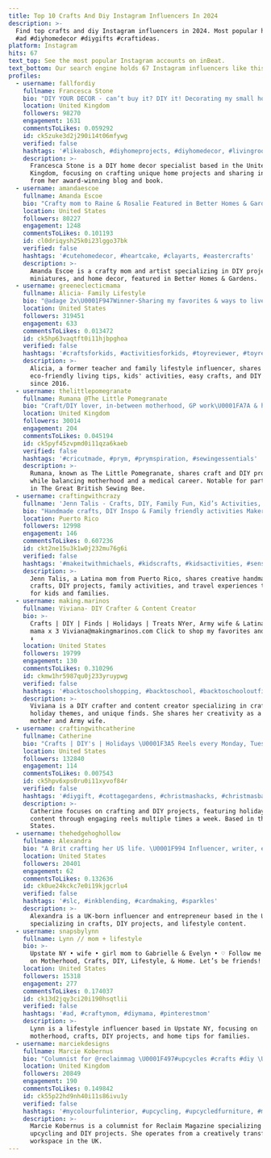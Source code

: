 ```yaml
---
title: Top 10 Crafts And Diy Instagram Influencers In 2024
description: >-
  Find top crafts and diy Instagram influencers in 2024. Most popular hashtags:
  #ad #diyhomedecor #diygifts #craftideas.
platform: Instagram
hits: 67
text_top: See the most popular Instagram accounts on inBeat.
text_bottom: Our search engine holds 67 Instagram influencers like this for you to pitch.
profiles:
  - username: fallfordiy
    fullname: Francesca Stone
    bio: "DIY YOUR DECOR - can’t buy it? DIY it! Decorating my small home with crafts & DIY! Award winning blogger Check out my latest book!\U0001F447"
    location: United Kingdom
    followers: 98270
    engagement: 1631
    commentsToLikes: 0.059292
    id: ck5zuke3d2j290i14t06mfywg
    verified: false
    hashtags: '#likeabosch, #diyhomeprojects, #diyhomedecor, #livingroomdecor'
    description: >-
      Francesca Stone is a DIY home decor specialist based in the United
      Kingdom, focusing on crafting unique home projects and sharing insights
      from her award-winning blog and book.
  - username: amandaescoe
    fullname: Amanda Escoe
    bio: "Crafty mom to Raine & Rosalie Featured in Better Homes & Gardens & Holiday crafts \U0001F9E1 Artist/crafts/DIY/miniatures ✉️ raineandrosieco@gmail.com"
    location: United States
    followers: 80227
    engagement: 1248
    commentsToLikes: 0.101193
    id: cl0driqysh25k0i23lggo37bk
    verified: false
    hashtags: '#cutehomedecor, #heartcake, #clayarts, #eastercrafts'
    description: >-
      Amanda Escoe is a crafty mom and artist specializing in DIY projects,
      miniatures, and home decor, featured in Better Homes & Gardens.
  - username: greeneclecticmama
    fullname: Alicia- Family Lifestyle
    bio: "@adage 2x\U0001F947Winner-Sharing my favorites & ways to live an Eco-Friendly Life since 2016\U0001F49AKids Activities, Easy Crafts, DIY’s, Pets. Former Teacher⬇️email"
    location: United States
    followers: 319451
    engagement: 633
    commentsToLikes: 0.013472
    id: ck5hp63vaqtft0i11hjbpghoa
    verified: false
    hashtags: '#craftsforkids, #activitiesforkids, #toyreviewer, #toyreview'
    description: >-
      Alicia, a former teacher and family lifestyle influencer, shares
      eco-friendly living tips, kids' activities, easy crafts, and DIY projects
      since 2016.
  - username: thelittlepomegranate
    fullname: Rumana @The Little Pomegranate
    bio: "Craft/DIY lover, in-between motherhood, GP work\U0001FA7A & home reno\U0001F3E0 Quarter-finalist:The Great British Sewing Bee BBC S4 Free Sewing Pattern⬇️"
    location: United Kingdom
    followers: 30014
    engagement: 204
    commentsToLikes: 0.045194
    id: ck5pyf45zvpmd0i11qza6kaeb
    verified: false
    hashtags: '#cricutmade, #prym, #prymspiration, #sewingessentials'
    description: >-
      Rumana, known as The Little Pomegranate, shares craft and DIY projects
      while balancing motherhood and a medical career. Notable for participating
      in The Great British Sewing Bee.
  - username: craftingwithcrazy
    fullname: 'Jenn Talis - Crafts, DIY, Family Fun, Kid’s Activities, Travel'
    bio: "Handmade crafts, DIY Inspo & Family friendly activities Maker & Crafter Latina mom\U0001F4CDNJ / NY craftingwithcrazy@gmail.com"
    location: Puerto Rico
    followers: 12998
    engagement: 146
    commentsToLikes: 0.607236
    id: ckt2ne15u3k1w0j232mu76g6i
    verified: false
    hashtags: '#makeitwithmichaels, #kidscrafts, #kidsactivities, #sensoryplay'
    description: >-
      Jenn Talis, a Latina mom from Puerto Rico, shares creative handmade
      crafts, DIY projects, family activities, and travel experiences tailored
      for kids and families.
  - username: making.marinos
    fullname: Viviana- DIY Crafter & Content Creator
    bio: >-
      Crafts | DIY | Finds | Holidays | Treats NYer, Army wife & Latina girl
      mama x 3 Viviana@makingmarinos.com Click to shop my favorites and my blog
      ⬇️
    location: United States
    followers: 19799
    engagement: 130
    commentsToLikes: 0.310296
    id: ckmw1hr5987qu0j233yruypwg
    verified: false
    hashtags: '#backtoschoolshopping, #backtoschool, #backtoschooloutfit, #homegoodsfinds'
    description: >-
      Viviana is a DIY crafter and content creator specializing in crafts,
      holiday themes, and unique finds. She shares her creativity as a Latina
      mother and Army wife.
  - username: craftingwithcatherine
    fullname: Catherine
    bio: "Crafts | DIY's | Holidays \U0001F3A5 Reels every Monday, Tuesday, Thursday, Friday & Sunday \U0001F48C craftingwithcatherine@hotmail.com ⬇️ Links & other social pages"
    location: United States
    followers: 132840
    engagement: 114
    commentsToLikes: 0.007543
    id: ck5hpv6xps0ru0i11xyvof84r
    verified: false
    hashtags: '#diygift, #cottagegardens, #christmashacks, #christmasbaking'
    description: >-
      Catherine focuses on crafting and DIY projects, featuring holiday-themed
      content through engaging reels multiple times a week. Based in the United
      States.
  - username: thehedgehoghollow
    fullname: Alexandra
    bio: "A Brit crafting her US life. \U0001F994 Influencer, writer, entrepreneur, crafts & DIY expert! \U0001F994 #diy #craft #lifestyle www.thehedgehoghollow.com"
    location: United States
    followers: 20401
    engagement: 62
    commentsToLikes: 0.132636
    id: ck0ue24kckc7e0i19kjgcrlu4
    verified: false
    hashtags: '#slc, #inkblending, #cardmaking, #sparkles'
    description: >-
      Alexandra is a UK-born influencer and entrepreneur based in the US,
      specializing in crafts, DIY projects, and lifestyle content.
  - username: snapsbylynn
    fullname: Lynn // mom + lifestyle
    bio: >-
      Upstate NY • wife • girl mom to Gabrielle & Evelyn • ♡ Follow me for tips
      on Motherhood, Crafts, DIY, Lifestyle, & Home. Let’s be friends!
    location: United States
    followers: 15318
    engagement: 277
    commentsToLikes: 0.174037
    id: ck13d2jqy3ci20i190hsqtlii
    verified: false
    hashtags: '#ad, #craftymom, #diymama, #pinterestmom'
    description: >-
      Lynn is a lifestyle influencer based in Upstate NY, focusing on
      motherhood, crafts, DIY projects, and home tips for families.
  - username: marciekdesigns
    fullname: Marcie Kobernus
    bio: "Columnist for @reclaimmag \U0001F497#upcycles #crafts #diy \U0001F497 Works out of a glammed up Chicken Shed\U0001F497 Sells out of #bristol Vintage Market BS1 3PY \U0001F497WEBSITE ⬇️"
    location: United Kingdom
    followers: 20849
    engagement: 190
    commentsToLikes: 0.149842
    id: ck55p22hd9nh40i11s86ivu1y
    verified: false
    hashtags: '#mycolourfulinterior, #upcycling, #upcycledfurniture, #myupcycledhome'
    description: >-
      Marcie Kobernus is a columnist for Reclaim Magazine specializing in
      upcycling and DIY projects. She operates from a creatively transformed
      workspace in the UK.
---
```


